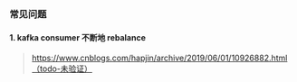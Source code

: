 ### 常见问题

#### 1. kafka consumer 不断地 rebalance 

> https://www.cnblogs.com/hapjin/archive/2019/06/01/10926882.html（todo-未验证）

